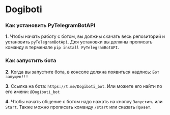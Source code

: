 # Dogiboti

### Как установить PyTelegramBotAPI

**1.** Чтобы начать работу с ботом, вы должны скачать весь репозиторий и установить `pyTelegramBotApi`. Для установки вы должны прописать команду в терменале `pip install PyTelegramBotAPI`.
 
### Как запустить бота

**2.** Когда вы запустите бота, в консоле должна появиться надпись: `Бот запущен!!!` 

**3.** Ссылка на бота: `https://t.me/Dogiboti_bot`. Или можете его найти по его имени: `@Dogiboti_bot`

**4.** Чтобы начать общение с ботом надо нажать на кнопку `Запустить` или `Start`. Также можно прописать команду `/start` или сказать `Привет`.
